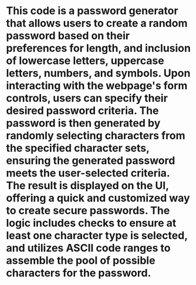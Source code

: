 # This code is a password generator that allows users to create a random password based on their preferences for length, and inclusion of lowercase letters, uppercase letters, numbers, and symbols. Upon interacting with the webpage's form controls, users can specify their desired password criteria. The password is then generated by randomly selecting characters from the specified character sets, ensuring the generated password meets the user-selected criteria. The result is displayed on the UI, offering a quick and customized way to create secure passwords. The logic includes checks to ensure at least one character type is selected, and utilizes ASCII code ranges to assemble the pool of possible characters for the password.





